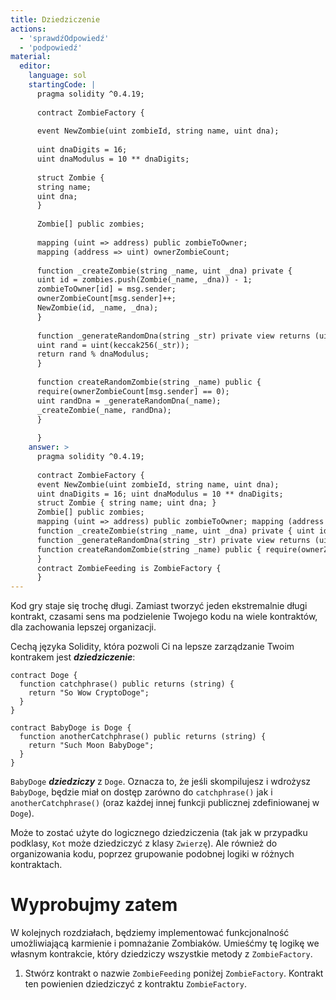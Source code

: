 ```yaml
---
title: Dziedziczenie
actions:
  - 'sprawdźOdpowiedź'
  - 'podpowiedź'
material:
  editor:
    language: sol
    startingCode: |
      pragma solidity ^0.4.19;
      
      contract ZombieFactory {
      
      event NewZombie(uint zombieId, string name, uint dna);
      
      uint dnaDigits = 16;
      uint dnaModulus = 10 ** dnaDigits;
      
      struct Zombie {
      string name;
      uint dna;
      }
      
      Zombie[] public zombies;
      
      mapping (uint => address) public zombieToOwner;
      mapping (address => uint) ownerZombieCount;
      
      function _createZombie(string _name, uint _dna) private {
      uint id = zombies.push(Zombie(_name, _dna)) - 1;
      zombieToOwner[id] = msg.sender;
      ownerZombieCount[msg.sender]++;
      NewZombie(id, _name, _dna);
      }
      
      function _generateRandomDna(string _str) private view returns (uint) {
      uint rand = uint(keccak256(_str));
      return rand % dnaModulus;
      }
      
      function createRandomZombie(string _name) public {
      require(ownerZombieCount[msg.sender] == 0);
      uint randDna = _generateRandomDna(_name);
      _createZombie(_name, randDna);
      }
      
      }
    answer: >
      pragma solidity ^0.4.19;
      
      contract ZombieFactory {
      event NewZombie(uint zombieId, string name, uint dna);
      uint dnaDigits = 16; uint dnaModulus = 10 ** dnaDigits;
      struct Zombie { string name; uint dna; }
      Zombie[] public zombies;
      mapping (uint => address) public zombieToOwner; mapping (address => uint) ownerZombieCount;
      function _createZombie(string _name, uint _dna) private { uint id = zombies.push(Zombie(_name, _dna)) - 1; zombieToOwner[id] = msg.sender; ownerZombieCount[msg.sender]++; NewZombie(id, _name, _dna); }
      function _generateRandomDna(string _str) private view returns (uint) { uint rand = uint(keccak256(_str)); return rand % dnaModulus; }
      function createRandomZombie(string _name) public { require(ownerZombieCount[msg.sender] == 0); uint randDna = _generateRandomDna(_name); _createZombie(_name, randDna); }
      }
      contract ZombieFeeding is ZombieFactory {
      }
---
```

Kod gry staje się trochę długi. Zamiast tworzyć jeden ekstremalnie długi kontrakt, czasami sens ma podzielenie Twojego kodu na wiele kontraktów, dla zachowania lepszej organizacji.

Cechą języka Solidity, która pozwoli Ci na lepsze zarządzanie Twoim kontrakem jest ***dziedziczenie***:

    contract Doge {
      function catchphrase() public returns (string) {
        return "So Wow CryptoDoge";
      }
    }
    
    contract BabyDoge is Doge {
      function anotherCatchphrase() public returns (string) {
        return "Such Moon BabyDoge";
      }
    }
    

`BabyDoge` ***dziedziczy*** z `Doge`. Oznacza to, że jeśli skompilujesz i wdrożysz `BabyDoge`, będzie miał on dostęp zarówno do `catchphrase()` jak i `anotherCatchphrase()` (oraz każdej innej funkcji publicznej zdefiniowanej w `Doge`).

Może to zostać użyte do logicznego dziedziczenia (tak jak w przypadku podklasy, `Kot` może dziedziczyć z klasy `Zwierzę`). Ale również do organizowania kodu, poprzez grupowanie podobnej logiki w różnych kontraktach.

# Wyprobujmy zatem

W kolejnych rozdziałach, będziemy implementować funkcjonalność umożliwiającą karmienie i pomnażanie Zombiaków. Umieśćmy tę logikę we własnym kontrakcie, który dziedziczy wszystkie metody z `ZombieFactory`.

1. Stwórz kontrakt o nazwie `ZombieFeeding` poniżej `ZombieFactory`. Kontrakt ten powienien dziedziczyć z kontraktu `ZombieFactory`.